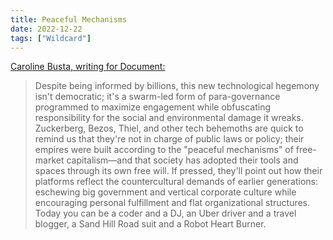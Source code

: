 ```yaml
---
title: Peaceful Mechanisms
date: 2022-12-22
tags: ["Wildcard"]
---
```


[Caroline Busta, writing for Document:](https://www.documentjournal.com/2021/01/the-internet-didnt-kill-counterculture-you-just-wont-find-it-on-instagram/)

> Despite being informed by billions, this new technological hegemony isn't democratic; it's a swarm-led form of para-governance programmed to maximize engagement while obfuscating responsibility for the social and environmental damage it wreaks. Zuckerberg, Bezos, Thiel, and other tech behemoths are quick to remind us that they're not in charge of public laws or policy; their empires were built according to the "peaceful mechanisms" of free-market capitalism—and that society has adopted their tools and spaces through its own free will. If pressed, they'll point out how their platforms reflect the countercultural demands of earlier generations: eschewing big government and vertical corporate culture while encouraging personal fulfillment and flat organizational structures. Today you can be a coder and a DJ, an Uber driver and a travel blogger, a Sand Hill Road suit and a Robot Heart Burner.
